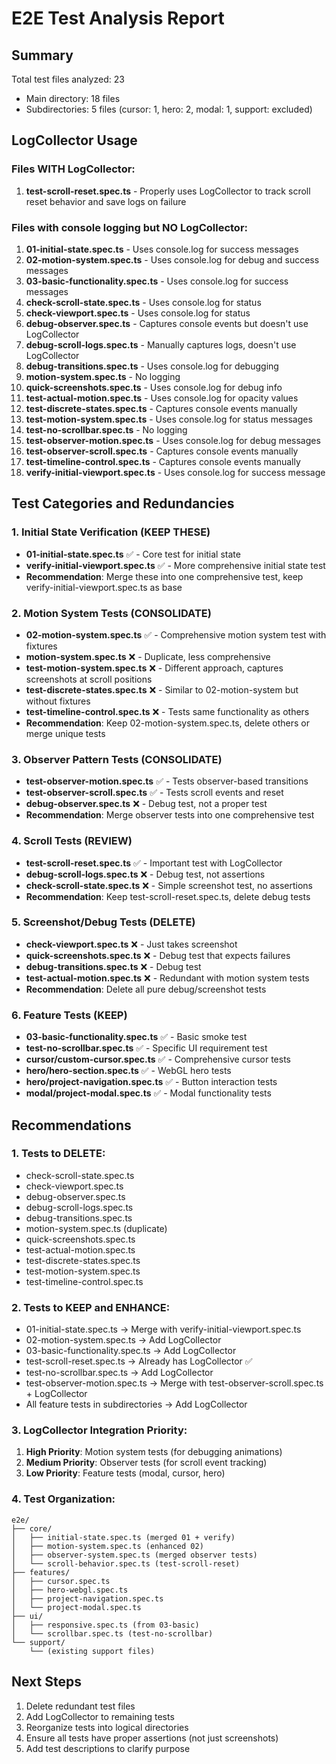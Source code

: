 # E2E Test Analysis Report

## Summary

Total test files analyzed: 23

- Main directory: 18 files
- Subdirectories: 5 files (cursor: 1, hero: 2, modal: 1, support: excluded)

## LogCollector Usage

### Files WITH LogCollector:

1. **test-scroll-reset.spec.ts** - Properly uses LogCollector to track scroll reset behavior and save logs on failure

### Files with console logging but NO LogCollector:

1. **01-initial-state.spec.ts** - Uses console.log for success messages
2. **02-motion-system.spec.ts** - Uses console.log for debug and success messages
3. **03-basic-functionality.spec.ts** - Uses console.log for success messages
4. **check-scroll-state.spec.ts** - Uses console.log for status
5. **check-viewport.spec.ts** - Uses console.log for status
6. **debug-observer.spec.ts** - Captures console events but doesn't use LogCollector
7. **debug-scroll-logs.spec.ts** - Manually captures logs, doesn't use LogCollector
8. **debug-transitions.spec.ts** - Uses console.log for debugging
9. **motion-system.spec.ts** - No logging
10. **quick-screenshots.spec.ts** - Uses console.log for debug info
11. **test-actual-motion.spec.ts** - Uses console.log for opacity values
12. **test-discrete-states.spec.ts** - Captures console events manually
13. **test-motion-system.spec.ts** - Uses console.log for status messages
14. **test-no-scrollbar.spec.ts** - No logging
15. **test-observer-motion.spec.ts** - Uses console.log for debug messages
16. **test-observer-scroll.spec.ts** - Captures console events manually
17. **test-timeline-control.spec.ts** - Captures console events manually
18. **verify-initial-viewport.spec.ts** - Uses console.log for success message

## Test Categories and Redundancies

### 1. Initial State Verification (KEEP THESE)

- **01-initial-state.spec.ts** ✅ - Core test for initial state
- **verify-initial-viewport.spec.ts** ✅ - More comprehensive initial state test
- **Recommendation**: Merge these into one comprehensive test, keep verify-initial-viewport.spec.ts as base

### 2. Motion System Tests (CONSOLIDATE)

- **02-motion-system.spec.ts** ✅ - Comprehensive motion system test with fixtures
- **motion-system.spec.ts** ❌ - Duplicate, less comprehensive
- **test-motion-system.spec.ts** ❌ - Different approach, captures screenshots at scroll positions
- **test-discrete-states.spec.ts** ❌ - Similar to 02-motion-system but without fixtures
- **test-timeline-control.spec.ts** ❌ - Tests same functionality as others
- **Recommendation**: Keep 02-motion-system.spec.ts, delete others or merge unique tests

### 3. Observer Pattern Tests (CONSOLIDATE)

- **test-observer-motion.spec.ts** ✅ - Tests observer-based transitions
- **test-observer-scroll.spec.ts** ✅ - Tests scroll events and reset
- **debug-observer.spec.ts** ❌ - Debug test, not a proper test
- **Recommendation**: Merge observer tests into one comprehensive test

### 4. Scroll Tests (REVIEW)

- **test-scroll-reset.spec.ts** ✅ - Important test with LogCollector
- **debug-scroll-logs.spec.ts** ❌ - Debug test, not assertions
- **check-scroll-state.spec.ts** ❌ - Simple screenshot test, no assertions
- **Recommendation**: Keep test-scroll-reset.spec.ts, delete debug tests

### 5. Screenshot/Debug Tests (DELETE)

- **check-viewport.spec.ts** ❌ - Just takes screenshot
- **quick-screenshots.spec.ts** ❌ - Debug test that expects failures
- **debug-transitions.spec.ts** ❌ - Debug test
- **test-actual-motion.spec.ts** ❌ - Redundant with motion system tests
- **Recommendation**: Delete all pure debug/screenshot tests

### 6. Feature Tests (KEEP)

- **03-basic-functionality.spec.ts** ✅ - Basic smoke test
- **test-no-scrollbar.spec.ts** ✅ - Specific UI requirement test
- **cursor/custom-cursor.spec.ts** ✅ - Comprehensive cursor tests
- **hero/hero-section.spec.ts** ✅ - WebGL hero tests
- **hero/project-navigation.spec.ts** ✅ - Button interaction tests
- **modal/project-modal.spec.ts** ✅ - Modal functionality tests

## Recommendations

### 1. Tests to DELETE:

- check-scroll-state.spec.ts
- check-viewport.spec.ts
- debug-observer.spec.ts
- debug-scroll-logs.spec.ts
- debug-transitions.spec.ts
- motion-system.spec.ts (duplicate)
- quick-screenshots.spec.ts
- test-actual-motion.spec.ts
- test-discrete-states.spec.ts
- test-motion-system.spec.ts
- test-timeline-control.spec.ts

### 2. Tests to KEEP and ENHANCE:

- 01-initial-state.spec.ts → Merge with verify-initial-viewport.spec.ts
- 02-motion-system.spec.ts → Add LogCollector
- 03-basic-functionality.spec.ts → Add LogCollector
- test-scroll-reset.spec.ts → Already has LogCollector ✅
- test-no-scrollbar.spec.ts → Add LogCollector
- test-observer-motion.spec.ts → Merge with test-observer-scroll.spec.ts + LogCollector
- All feature tests in subdirectories → Add LogCollector

### 3. LogCollector Integration Priority:

1. **High Priority**: Motion system tests (for debugging animations)
2. **Medium Priority**: Observer tests (for scroll event tracking)
3. **Low Priority**: Feature tests (modal, cursor, hero)

### 4. Test Organization:

```
e2e/
├── core/
│   ├── initial-state.spec.ts (merged 01 + verify)
│   ├── motion-system.spec.ts (enhanced 02)
│   ├── observer-system.spec.ts (merged observer tests)
│   └── scroll-behavior.spec.ts (test-scroll-reset)
├── features/
│   ├── cursor.spec.ts
│   ├── hero-webgl.spec.ts
│   ├── project-navigation.spec.ts
│   └── project-modal.spec.ts
├── ui/
│   ├── responsive.spec.ts (from 03-basic)
│   └── scrollbar.spec.ts (test-no-scrollbar)
└── support/
    └── (existing support files)
```

## Next Steps

1. Delete redundant test files
2. Add LogCollector to remaining tests
3. Reorganize tests into logical directories
4. Ensure all tests have proper assertions (not just screenshots)
5. Add test descriptions to clarify purpose

